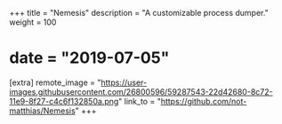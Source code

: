 +++
title = "Nemesis"
description = "A customizable process dumper."
weight = 100
# date = "2019-07-05"

[extra]
remote_image = "https://user-images.githubusercontent.com/26800596/59287543-22d42680-8c72-11e9-8f27-c4c6f132850a.png"
link_to = "https://github.com/not-matthias/Nemesis"
+++

